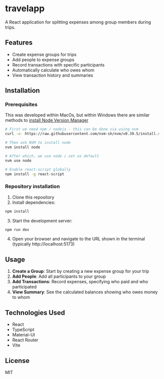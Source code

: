 # travelapp

A React application for splitting expenses among group members during trips.

## Features

- Create expense groups for trips
- Add people to expense groups
- Record transactions with specific participants
- Automatically calculate who owes whom
- View transaction history and summaries

## Installation

### Prerequisites

This was developed within MacOs, but within Windows there are similar methods to [install Node Version Manager](https://github.com/nvm-sh/nvm)

```sh
# First we need npm / nodejs - this can be done via using nvm
curl -o- https://raw.githubusercontent.com/nvm-sh/nvm/v0.39.5/install.sh | bash

# Then ask NVM to install node
nvm install node

# After which, we use node / set as default
nvm use node

# Enable react-script globally
npm install -g react-script
```

### Repository installation

1. Clone this repository
2. Install dependencies:

```bash
npm install
```

3. Start the development server:

```bash
npm run dev
```

4. Open your browser and navigate to the URL shown in the terminal (typically http://localhost:5173)

## Usage

1. **Create a Group**: Start by creating a new expense group for your trip
2. **Add People**: Add all participants to your group
3. **Add Transactions**: Record expenses, specifying who paid and who participated
4. **View Summary**: See the calculated balances showing who owes money to whom

## Technologies Used

- React
- TypeScript
- Material-UI
- React Router
- Vite

## License

MIT
